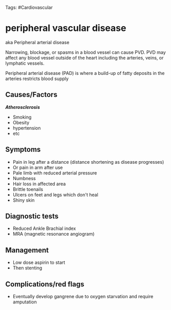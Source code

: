 Tags: #Cardiovascular

# peripheral vascular disease

aka Peripheral arterial disease

Narrowing, blockage, or spasms in a blood vessel can cause PVD. PVD may affect any blood vessel outside of the heart including the arteries, veins, or lymphatic vessels.

Peripheral arterial disease (PAD) is where a build-up of fatty deposits in the arteries restricts blood supply

## Causes/Factors

**_Atherosclerosis_**

- Smoking
- Obesity
- hypertension
- etc

## Symptoms

- Pain in leg after a distance (distance shortening as disease progresses)
- Or pain in arm after use
- Pale limb with reduced arterial pressure
- Numbness
- Hair loss in affected area
- Brittle toenails
- Ulcers on feet and legs which don't heal
- Shiny skin

## Diagnostic tests

- Reduced Ankle Brachial index
- MRA (magnetic resonance angiogram)

## Management

- Low dose aspirin to start
- Then stenting

## Complications/red flags

- Eventually develop gangrene due to oxygen starvation and require amputation
